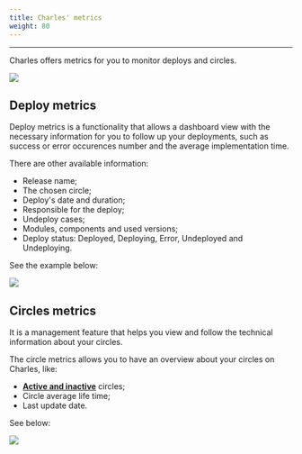 ```yaml
---
title: Charles' metrics
weight: 80
---
```


---

Charles offers metrics for you to monitor deploys and circles. 

![](//metrics-circ-e-deplo.png)

## Deploy metrics

Deploy metrics is a functionality that allows a dashboard view with the necessary information for you to follow up your deployments, such as success or error occurences number and the average implementation time.

There are other available information: 

* Release name;
* The chosen circle;
* Deploy's date and duration;
* Responsible for the deploy;
* Undeploy cases;
* Modules, components and used versions;
* Deploy status: Deployed, Deploying, Error, Undeployed and Undeploying.

See the example below:  

![](//deploy.gif)

## Circles metrics 

It is a management feature that helps you view and follow the technical information about your circles.

The circle metrics allows you to have an overview about your circles on Charles, like:  

* [**Active and inactive**](../../circles#active-and-inactive-circles) circles;
* Circle average life time;
* Last update date.

See below: 

![](//erro.gif)
